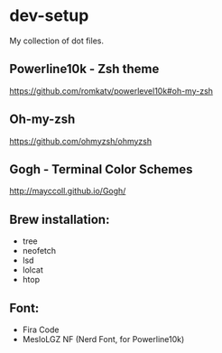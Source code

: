 # dev-setup
My collection of dot files.

## Powerline10k - Zsh theme
https://github.com/romkatv/powerlevel10k#oh-my-zsh

## Oh-my-zsh
https://github.com/ohmyzsh/ohmyzsh

## Gogh - Terminal Color Schemes
http://mayccoll.github.io/Gogh/


## Brew installation:
* tree
* neofetch
* lsd
* lolcat
* htop


## Font:
* Fira Code
* MesloLGZ NF (Nerd Font, for Powerline10k)
